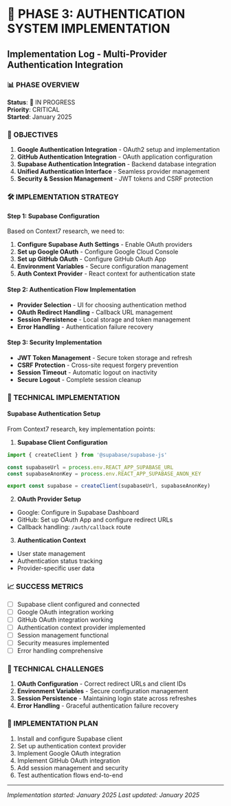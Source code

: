 # 🔐 PHASE 3: AUTHENTICATION SYSTEM IMPLEMENTATION
## Implementation Log - Multi-Provider Authentication Integration

### 📊 PHASE OVERVIEW
**Status**: 🚀 IN PROGRESS  
**Priority**: CRITICAL  
**Started**: January 2025  

### 🎯 OBJECTIVES
1. **Google Authentication Integration** - OAuth2 setup and implementation
2. **GitHub Authentication Integration** - OAuth application configuration
3. **Supabase Authentication Integration** - Backend database integration
4. **Unified Authentication Interface** - Seamless provider management
5. **Security & Session Management** - JWT tokens and CSRF protection

### 🛠️ IMPLEMENTATION STRATEGY

#### Step 1: Supabase Configuration
Based on Context7 research, we need to:

1. **Configure Supabase Auth Settings** - Enable OAuth providers
2. **Set up Google OAuth** - Configure Google Cloud Console
3. **Set up GitHub OAuth** - Configure GitHub OAuth App
4. **Environment Variables** - Secure configuration management
5. **Auth Context Provider** - React context for authentication state

#### Step 2: Authentication Flow Implementation
- **Provider Selection** - UI for choosing authentication method
- **OAuth Redirect Handling** - Callback URL management
- **Session Persistence** - Local storage and token management
- **Error Handling** - Authentication failure recovery

#### Step 3: Security Implementation
- **JWT Token Management** - Secure token storage and refresh
- **CSRF Protection** - Cross-site request forgery prevention
- **Session Timeout** - Automatic logout on inactivity
- **Secure Logout** - Complete session cleanup

### 🔧 TECHNICAL IMPLEMENTATION

#### Supabase Authentication Setup
From Context7 research, key implementation points:

1. **Supabase Client Configuration**
```typescript
import { createClient } from '@supabase/supabase-js'

const supabaseUrl = process.env.REACT_APP_SUPABASE_URL
const supabaseAnonKey = process.env.REACT_APP_SUPABASE_ANON_KEY

export const supabase = createClient(supabaseUrl, supabaseAnonKey)
```

2. **OAuth Provider Setup**
- Google: Configure in Supabase Dashboard
- GitHub: Set up OAuth App and configure redirect URLs
- Callback handling: `/auth/callback` route

3. **Authentication Context**
- User state management
- Authentication status tracking
- Provider-specific user data

### 📈 SUCCESS METRICS
- [ ] Supabase client configured and connected
- [ ] Google OAuth integration working
- [ ] GitHub OAuth integration working
- [ ] Authentication context provider implemented
- [ ] Session management functional
- [ ] Security measures implemented
- [ ] Error handling comprehensive

### 🚨 TECHNICAL CHALLENGES
1. **OAuth Configuration** - Correct redirect URLs and client IDs
2. **Environment Variables** - Secure configuration management
3. **Session Persistence** - Maintaining login state across refreshes
4. **Error Handling** - Graceful authentication failure recovery

### 🔄 IMPLEMENTATION PLAN
1. Install and configure Supabase client
2. Set up authentication context provider
3. Implement Google OAuth integration
4. Implement GitHub OAuth integration
5. Add session management and security
6. Test authentication flows end-to-end

---
*Implementation started: January 2025*
*Last updated: January 2025*